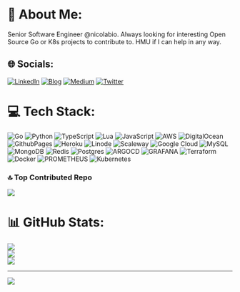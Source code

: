 # 💫 About Me:
Senior Software Engineer @nicolabio. Always looking for interesting Open Source Go or K8s projects to contribute to. HMU if I can help in any way.

## 🌐 Socials:
[![LinkedIn](https://img.shields.io/badge/LinkedIn-%230077B5.svg?logo=linkedin&logoColor=white)](https://linkedin.com/in/webstra) [![Blog](https://img.shields.io/badge/Hugo-FF4088?logo=hugo&logoColor=fff)](https://blog.webstra.dev) [![Medium](https://img.shields.io/badge/Medium-12100E?logo=medium&logoColor=white)](https://medium.com/@webstra) [![Twitter](https://img.shields.io/badge/Twitter-%231DA1F2.svg?logo=Twitter&logoColor=white)](https://twitter.com/webstradev) 

# 💻 Tech Stack:
![Go](https://img.shields.io/badge/go-%2300ADD8.svg?style=for-the-badge&logo=go&logoColor=white) ![Python](https://img.shields.io/badge/python-3670A0?style=for-the-badge&logo=python&logoColor=ffdd54) ![TypeScript](https://img.shields.io/badge/typescript-%23007ACC.svg?style=for-the-badge&logo=typescript&logoColor=white) ![Lua](https://img.shields.io/badge/lua-%232C2D72.svg?style=for-the-badge&logo=lua&logoColor=white) ![JavaScript](https://img.shields.io/badge/javascript-%23323330.svg?style=for-the-badge&logo=javascript&logoColor=%23F7DF1E) ![AWS](https://img.shields.io/badge/AWS-%23FF9900.svg?style=for-the-badge&logo=amazon-aws&logoColor=white) ![DigitalOcean](https://img.shields.io/badge/DigitalOcean-%230167ff.svg?style=for-the-badge&logo=digitalOcean&logoColor=white) ![GithubPages](https://img.shields.io/badge/github%20pages-121013?style=for-the-badge&logo=github&logoColor=white) ![Heroku](https://img.shields.io/badge/heroku-%23430098.svg?style=for-the-badge&logo=heroku&logoColor=white) ![Linode](https://img.shields.io/badge/linode-00A95C?style=for-the-badge&logo=linode&logoColor=white) ![Scaleway](https://img.shields.io/badge/SCALEWAY-%234f0599.svg?style=for-the-badge&logo=scaleway&logoColor=white) ![Google Cloud](https://img.shields.io/badge/GoogleCloud-%234285F4.svg?style=for-the-badge&logo=google-cloud&logoColor=white) ![MySQL](https://img.shields.io/badge/mysql-%2300000f.svg?style=for-the-badge&logo=mysql&logoColor=white) ![MongoDB](https://img.shields.io/badge/MongoDB-%234ea94b.svg?style=for-the-badge&logo=mongodb&logoColor=white) ![Redis](https://img.shields.io/badge/redis-%23DD0031.svg?style=for-the-badge&logo=redis&logoColor=white) ![Postgres](https://img.shields.io/badge/postgres-%23316192.svg?style=for-the-badge&logo=postgresql&logoColor=white) ![ARGOCD](https://img.shields.io/badge/argo-EF7B4D.svg?style=for-the-badge&logo=argo&logoColor=white&color=%23EF7B4D) ![GRAFANA](https://img.shields.io/badge/grafana-F46800.svg?style=for-the-badge&logo=grafana&logoColor=white&color=%23F46800) ![Terraform](https://img.shields.io/badge/terraform-%235835CC.svg?style=for-the-badge&logo=terraform&logoColor=white) ![Docker](https://img.shields.io/badge/docker-%230db7ed.svg?style=for-the-badge&logo=docker&logoColor=white) ![PROMETHEUS](https://img.shields.io/badge/prometheus-E6522C.svg?style=for-the-badge&logo=prometheus&logoColor=white&color=%23E6522C) ![Kubernetes](https://img.shields.io/badge/kubernetes-%23326ce5.svg?style=for-the-badge&logo=kubernetes&logoColor=white)

### 🔝 Top Contributed Repo
![](https://github-contributor-stats.vercel.app/api?username=webstradev&limit=5&theme=dark&combine_all_yearly_contributions=true)

# 📊 GitHub Stats:
![](https://github-readme-stats.vercel.app/api?username=webstradev&theme=dark&hide_border=false&include_all_commits=true&count_private=true)<br/>
![](https://github-readme-streak-stats.herokuapp.com/?user=webstradev&theme=dark&hide_border=false)<br/>
![](https://github-readme-stats.vercel.app/api/top-langs/?username=webstradev&theme=dark&hide_border=false&include_all_commits=true&count_private=true&layout=compact)


---
[![](https://visitcount.itsvg.in/api?id=webstradev&icon=0&color=0)](https://visitcount.itsvg.in)

<!-- Proudly created with GPRM ( https://gprm.itsvg.in ) -->
